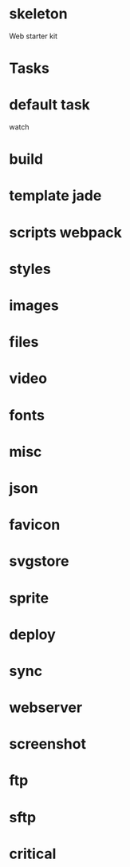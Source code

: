 # skeleton
Web starter kit

# Tasks

# default task
watch
 
# build

# template jade
# scripts webpack
# styles
# images
# files
# video
# fonts
# misc
# json
# favicon
# svgstore
# sprite
# deploy
# sync
# webserver
# screenshot
# ftp
# sftp
# critical